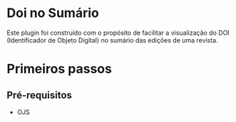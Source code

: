 # Doi no Sumário

Este plugin foi construído com o propósito de facilitar a visualização do DOI (Identificador de Objeto Digital) no sumário das edições de uma revista.

# Primeiros passos

## Pré-requisitos
* OJS 
